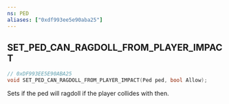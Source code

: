 ```yaml
---
ns: PED
aliases: ["0xdf993ee5e90aba25"]
---
```

## SET_PED_CAN_RAGDOLL_FROM_PLAYER_IMPACT

```c
// 0xDF993EE5E90ABA25
void SET_PED_CAN_RAGDOLL_FROM_PLAYER_IMPACT(Ped ped, bool Allow);
```

Sets if the ped will ragdoll if the player collides with then.

